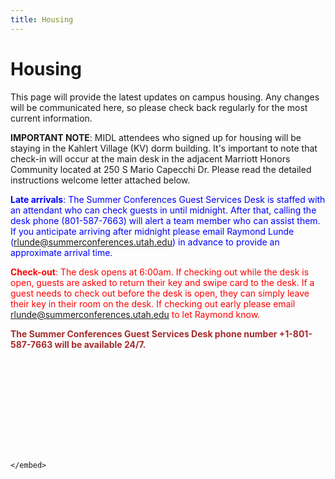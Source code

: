 ```yaml
---
title: Housing
---
```


# Housing

This page will provide the latest updates on campus housing. Any changes will be communicated here, so please check back regularly for the most current information.


**IMPORTANT NOTE**: MIDL attendees who signed up for housing will be staying in the Kahlert Village (KV) dorm building. It's important to note that check-in will occur at the main desk in the adjacent Marriott Honors Community located at 250 S Mario Capecchi Dr. Please read the detailed instructions welcome letter attached below. 

<span style="color:blue;">**Late arrivals**: The Summer Conferences Guest Services Desk is staffed with an attendant who can check guests in until midnight. After that, calling the desk phone (801-587-7663) will alert a team member who can assist them. If you anticipate arriving after midnight please email Raymond Lunde (rlunde@summerconferences.utah.edu) in advance to provide an approximate arrival time. </span>

<span style="color:red;">**Check-out**: The desk opens at 6:00am. If checking out while the desk is open, guests are asked to return their key and swipe card to the desk. If a guest needs to check out before the desk is open, they can simply leave their key in their room on the desk. If checking out early please email rlunde@summerconferences.utah.edu to let Raymond know. </span>

<span style="color:brown;">**The Summer Conferences Guest Services Desk phone number +1-801-587-7663 will be available 24/7.**</span>

<object data="images/Housing.pdf" type="application/pdf" width="700px" height="700px">
    <embed src="images/Housing.pdf">
        
    </embed>
</object>

